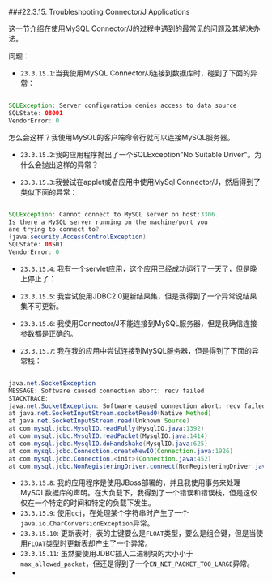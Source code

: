 ###22.3.15. Troubleshooting Connector/J Applications

这一节介绍在使用MySQL Connector/J的过程中遇到的最常见的问题及其解决办法。

问题：

* `23.3.15.1`:当我使用MySQL Connector/J连接到数据库时，碰到了下面的异常：

```java

SQLException: Server configuration denies access to data source
SQLState: 08001
VendorError: 0

```

怎么会这样？我使用MySQL的客户端命令行就可以连接MySQL服务器。

* `23.3.15.2`:我的应用程序抛出了一个SQLException"No Suitable Driver"。为什么会抛出这样的异常？

* `23.3.15.3`:我尝试在applet或者应用中使用MySql Connector/J，然后得到了类似下面的异常：

```java

SQLException: Cannot connect to MySQL server on host:3306.
Is there a MySQL server running on the machine/port you
are trying to connect to?
(java.security.AccessControlException)
SQLState: 08S01
VendorError: 0 

```

* `23.3.15.4`: 我有一个servlet应用，这个应用已经成功运行了一天了，但是晚上停止了：

* `23.3.15.5`: 我尝试使用JDBC2.0更新结果集，但是我得到了一个异常说结果集不可更新。

* `23.3.15.6`: 我使用Connector/J不能连接到MySQL服务器，但是我确信连接参数都是正确的。

* `23.3.15.7`: 我在我的应用中尝试连接到MySQL服务器，但是得到了下面的异常栈：

```java

java.net.SocketException
MESSAGE: Software caused connection abort: recv failed
STACKTRACE:
java.net.SocketException: Software caused connection abort: recv failed
at java.net.SocketInputStream.socketRead0(Native Method)
at java.net.SocketInputStream.read(Unknown Source)
at com.mysql.jdbc.MysqlIO.readFully(MysqlIO.java:1392)
at com.mysql.jdbc.MysqlIO.readPacket(MysqlIO.java:1414)
at com.mysql.jdbc.MysqlIO.doHandshake(MysqlIO.java:625)
at com.mysql.jdbc.Connection.createNewIO(Connection.java:1926)
at com.mysql.jdbc.Connection.<init>(Connection.java:452)
at com.mysql.jdbc.NonRegisteringDriver.connect(NonRegisteringDriver.java:411)

```

* `23.3.15.8`: 我的应用程序是使用JBoss部署的，并且我使用事务来处理MySQL数据库的声明。在大负载下，我得到了一个错误和错误栈，但是这仅仅在一个特定的时间和特定的负载下发生。
* `23.3.15.9`: 使用`gcj`，在处理某个字符串时产生了一个`java.io.CharConversionException`异常。
* `23.3.15.10`: 更新表时，表的主键要么是`FLOAT`类型，要么是组合键，但是当使用`FLOAT`类型时更新表却产生了一个异常。
* `23.3.15.11`: 虽然要使用JDBC插入二进制块的大小小于`max_allowed_packet`，但还是得到了一个`EN_NET_PACKET_TOO_LARGE`异常。
* 
